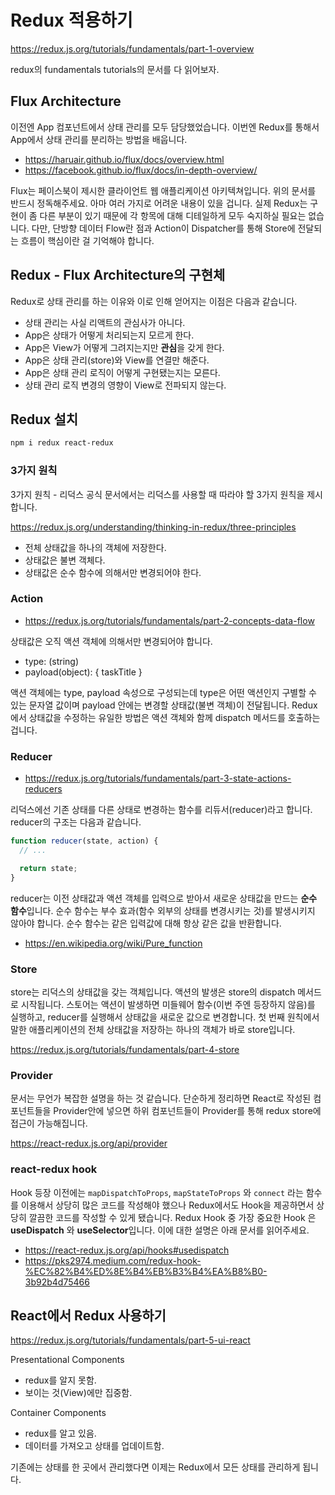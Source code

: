 # Redux 적용하기

<https://redux.js.org/tutorials/fundamentals/part-1-overview>

redux의 fundamentals tutorials의 문서를 다 읽어보자.

## Flux Architecture

이전엔 App 컴포넌트에서 상태 관리를 모두 담당했었습니다. 이번엔 Redux를 통해서 App에서 상태 관리를 분리하는 방법을 배웁니다.

* <https://haruair.github.io/flux/docs/overview.html>
* <https://facebook.github.io/flux/docs/in-depth-overview/>

Flux는 페이스북이 제시한 클라이언트 웹 애플리케이션 아키텍쳐입니다. 위의 문서를 반드시 정독해주세요. 아마 여러 가지로 어려운 내용이 있을 겁니다. 실제 Redux는 구현이 좀 다른 부분이 있기 때문에 각 항목에 대해 디테일하게 모두 숙지하실 필요는 없습니다. 다만, 단방향 데이터 Flow란 점과 Action이 Dispatcher를 통해 Store에 전달되는 흐름이 핵심이란 걸 기억해야 합니다.

## Redux - Flux Architecture의 구현체

Redux로 상태 관리를 하는 이유와 이로 인해 얻어지는 이점은 다음과 같습니다.

* 상태 관리는 사실 리액트의 관심사가 아니다.
* App은 상태가 어떻게 처리되는지 모르게 한다.
* App은 View가 어떻게 그려지는지만 **관심**을 갖게 한다.
* App은 상태 관리(store)와 View를 연결만 해준다.
* App은 상태 관리 로직이 어떻게 구현됐는지는 모른다.
* 상태 관리 로직 변경의 영향이 View로 전파되지 않는다.

## Redux 설치

```bash
npm i redux react-redux
```

### 3가지 원칙

3가지 원칙 - 리덕스 공식 문서에서는 리덕스를 사용할 때 따라야 할 3가지 원칙을 제시합니다.

<https://redux.js.org/understanding/thinking-in-redux/three-principles>

* 전체 상태값을 하나의 객체에 저장한다.
* 상태값은 불변 객체다.
* 상태값은 순수 함수에 의해서만 변경되어야 한다.

### Action

* <https://redux.js.org/tutorials/fundamentals/part-2-concepts-data-flow>

상태값은 오직 액션 객체에 의해서만 변경되어야 합니다.

* type: (string)
* payload(object): { taskTitle }

액션 객체에는 type, payload 속성으로 구성되는데 type은 어떤 액션인지 구별할 수 있는 문자열 값이며 payload 안에는 변경할 상태값(불변 객체)이 전달됩니다. Redux에서 상태값을 수정하는 유일한 방법은 액션 객체와 함께 dispatch 메서드를 호출하는 겁니다.

### Reducer

* <https://redux.js.org/tutorials/fundamentals/part-3-state-actions-reducers>

리덕스에선 기존 상태를 다른 상태로 변경하는 함수를 리듀서(reducer)라고 합니다. reducer의 구조는 다음과 같습니다.

```js
function reducer(state, action) {
  // ...

  return state;
}
```

reducer는 이전 상태값과 액션 객체를 입력으로 받아서 새로운 상태값을 만드는 **순수 함수**입니다. 순수 함수는 부수 효과(함수 외부의 상태를 변경시키는 것)를 발생시키지 않아야 합니다. 순수 함수는 같은 입력값에 대해 항상 같은 값을 반환합니다.

* <https://en.wikipedia.org/wiki/Pure_function>

### Store

store는 리덕스의 상태값을 갖는 객체입니다. 액션의 발생은 store의 dispatch 메서드로 시작됩니다. 스토어는 액션이 발생하면 미들웨어 함수(이번 주엔 등장하지 않음)를 실행하고, reducer를 실행해서 상태값을 새로운 값으로 변경합니다. 첫 번째 원칙에서 말한 애플리케이션의 전체 상태값을 저장하는 하나의 객체가 바로 store입니다.

<https://redux.js.org/tutorials/fundamentals/part-4-store>

### Provider

문서는 무언가 복잡한 설명을 하는 것 같습니다. 단순하게 정리하면 React로 작성된 컴포넌트들을 Provider안에 넣으면 하위 컴포넌트들이 Provider를 통해 redux store에 접근이 가능해집니다.

<https://react-redux.js.org/api/provider>

### react-redux hook

Hook 등장 이전에는 `mapDispatchToProps`, `mapStateToProps` 와 `connect` 라는 함수를 이용해서 상당히 많은 코드를 작성해야 했으나 Redux에서도 Hook을 제공하면서 상당히 깔끔한 코드를 작성할 수 있게 됐습니다. Redux Hook 중 가장 중요한 Hook 은 **useDispatch** 와 **useSelector**입니다. 이에 대한 설명은 아래 문서를 읽어주세요.

* <https://react-redux.js.org/api/hooks#usedispatch>
* <https://pks2974.medium.com/redux-hook-%EC%82%B4%ED%8E%B4%EB%B3%B4%EA%B8%B0-3b92b4d75466>

## React에서 Redux 사용하기

<https://redux.js.org/tutorials/fundamentals/part-5-ui-react>

Presentational Components

* redux를 알지 못함.
* 보이는 것(View)에만 집중함.

Container Components

* redux를 알고 있음.
* 데이터를 가져오고 상태를 업데이트함.

기존에는 상태를 한 곳에서 관리했다면 이제는 Redux에서 모든 상태를 관리하게 됩니다.
